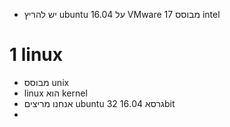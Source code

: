 - יש להריץ ubuntu 16.04 על VMware 17 מבוסס intel
# 1	linux
- מבוסס unix
- linux הוא kernel
- אנחנו מריצים ubuntu גרסא 16.04 32bit
- 